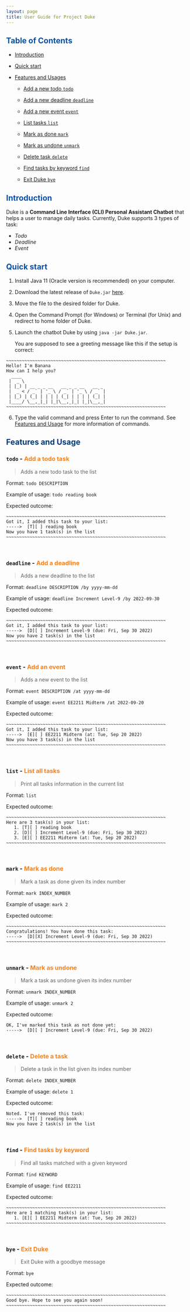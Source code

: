 ```yaml
---
layout: page
title: User Guide for Project Duke
---
```


## <span style="color: #0451a3;">Table of Contents</span>
* [Introduction](https://bdthanh.github.io/ip/#introduction)
* [Quick start](https://bdthanh.github.io/ip/#quick-start)
* [Features and Usages](https://bdthanh.github.io/ip/#features-and-usage)

  - [Add a new todo ```todo```](https://bdthanh.github.io/ip/#todo---add-a-todo-task)
    
  - [Add a new deadline ```deadline```](https://bdthanh.github.io/ip/#deadline---add-a-deadline)

  - [Add a new event ```event```](https://bdthanh.github.io/ip/#event---add-an-event)

  - [List tasks ```list```](https://bdthanh.github.io/ip/#list---list-all-tasks)

  - [Mark as done ```mark```](https://bdthanh.github.io/ip/#mark---mark-as-done)

  - [Mark as undone ```unmark```](https://bdthanh.github.io/ip/#unmark---mark-as-undone)
 
  - [Delete task ```delete```](https://bdthanh.github.io/ip/#delete---delete-a-task)

  - [Find tasks by keyword ```find```](https://bdthanh.github.io/ip/#find---find-tasks-by-keyword)

  - [Exit Duke ```bye```](https://bdthanh.github.io/ip/#bye---exit-duke)


## <span style="color: #0451a3;">Introduction</span>
Duke is a **Command Line Interface (CLI) Personal Assistant Chatbot** that helps a user to manage daily tasks.
Currently, Duke supports 3 types of task:

- _Todo_
- _Deadline_ 
- _Event_

## <span style="color: #0451a3;">Quick start</span>

1. Install Java 11 (Oracle version is recommended) on your computer.
2. Download the latest release of ```Duke.jar``` [here](https://github.com/bdthanh/ip/releases/tag/A-Release).
3. Move the file to the desired folder for Duke.
4. Open the Command Prompt (for Windows) or Terminal (for Unix) and redirect to home folder of Duke.
5. Launch the chatbot Duke by using ```java -jar Duke.jar```.

   You are supposed to see a greeting message like this if the setup is correct: 
```
~~~~~~~~~~~~~~~~~~~~~~~~~~~~~~~~~~~~~~~~~~~~~~~~~~~~~~~~~~~~~
Hello! I'm Banana
How can I help you?
  ____                                 
 |  _ \                                
 | |_) | __ _ _ __   __ _ _ __   __ _  
 |  _ < / _` | '_ \ / _` | '_ \ / _` | 
 | |_) | (_| | | | | (_| | | | | (_| | 
 |____/ \__,_|_| |_|\__,_|_| |_|\__,_| 
~~~~~~~~~~~~~~~~~~~~~~~~~~~~~~~~~~~~~~~~~~~~~~~~~~~~~~~~~~~~~
```
6. Type the valid command and press Enter to run the command. See [Features and Usage](https://bdthanh.github.io/ip/#features-and-usage) for more information of commands.

## <span style="color: #003A79;">Features and Usage</span>

### ```todo``` - <span style="color: #F5821F;">Add a todo task</span>
>Adds a new todo task to the list

Format: ```todo DESCRIPTION```

Example of usage: ```todo reading book```

Expected outcome:
```
~~~~~~~~~~~~~~~~~~~~~~~~~~~~~~~~~~~~~~~~~~~~~~~~~~~~~~~~~~~~~
Got it, I added this task to your list:
----->  [T][ ] reading book
Now you have 1 task(s) in the list
~~~~~~~~~~~~~~~~~~~~~~~~~~~~~~~~~~~~~~~~~~~~~~~~~~~~~~~~~~~~~
```

<br>

### ```deadline``` - <span style="color: #F5821F;">Add a deadline</span>
>Adds a new deadline to the list

Format: ```deadline DESCRIPTION /by yyyy-mm-dd```

Example of usage: ```deadline Increment Level-9 /by 2022-09-30```

Expected outcome:
```
~~~~~~~~~~~~~~~~~~~~~~~~~~~~~~~~~~~~~~~~~~~~~~~~~~~~~~~~~~~~~
Got it, I added this task to your list:
----->  [D][ ] Increment Level-9 (due: Fri, Sep 30 2022)
Now you have 2 task(s) in the list
~~~~~~~~~~~~~~~~~~~~~~~~~~~~~~~~~~~~~~~~~~~~~~~~~~~~~~~~~~~~~
```

<br>

### ```event``` - <span style="color: #F5821F;">Add an event</span>
>Adds a new event to the list

Format: ```event DESCRIPTION /at yyyy-mm-dd```

Example of usage: ```event EE2211 Midterm /at 2022-09-20```

Expected outcome:
```
~~~~~~~~~~~~~~~~~~~~~~~~~~~~~~~~~~~~~~~~~~~~~~~~~~~~~~~~~~~~~
Got it, I added this task to your list:
----->  [E][ ] EE2211 Midterm (at: Tue, Sep 20 2022)
Now you have 3 task(s) in the list
~~~~~~~~~~~~~~~~~~~~~~~~~~~~~~~~~~~~~~~~~~~~~~~~~~~~~~~~~~~~~
```

<br>

### ```list``` - <spn style="color: #F5821F;">List all tasks</span>
>Print all tasks information in the current list

Format: ```list```

Expected outcome:
```
~~~~~~~~~~~~~~~~~~~~~~~~~~~~~~~~~~~~~~~~~~~~~~~~~~~~~~~~~~~~~
Here are 3 task(s) in your list:
   1. [T][ ] reading book
   2. [D][ ] Increment Level-9 (due: Fri, Sep 30 2022)
   3. [E][ ] EE2211 Midterm (at: Tue, Sep 20 2022)
~~~~~~~~~~~~~~~~~~~~~~~~~~~~~~~~~~~~~~~~~~~~~~~~~~~~~~~~~~~~~
```

<br>

### ```mark``` - <span style="color: #F5821F;">Mark as done</span>
>Mark a task as done given its index number

Format: ```mark INDEX_NUMBER```

Example of usage: ```mark 2```

Expected outcome:
```
~~~~~~~~~~~~~~~~~~~~~~~~~~~~~~~~~~~~~~~~~~~~~~~~~~~~~~~~~~~~~
Congratulations! You have done this task:
----->  [D][X] Increment Level-9 (due: Fri, Sep 30 2022)
~~~~~~~~~~~~~~~~~~~~~~~~~~~~~~~~~~~~~~~~~~~~~~~~~~~~~~~~~~~~~
```

<br>

### ```unmark``` - <span style="color: #F5821F;">Mark as undone</span>
>Mark a task as undone given its index number

Format: ```unmark INDEX_NUMBER```

Example of usage: ```unmark 2```

Expected outcome:
```
OK, I've marked this task as not done yet:
----->  [D][ ] Increment Level-9 (due: Fri, Sep 30 2022)
```

<br>

### ```delete``` - <span style="color: #F5821F;">Delete a task</span>
>Delete a task in the list given its index number

Format: ```delete INDEX_NUMBER```

Example of usage: ```delete 1```

Expected outcome:
```
Noted. I've removed this task:
----->  [T][ ] reading book
Now you have 2 task(s) in the list
```

<br>

### ```find``` - <span style="color: #F5821F;">Find tasks by keyword</span>
>Find all tasks matched with a given keyword

Format: ```find KEYWORD```

Example of usage: ```find EE2211```

Expected outcome:
```
~~~~~~~~~~~~~~~~~~~~~~~~~~~~~~~~~~~~~~~~~~~~~~~~~~~~~~~~~~~~~
Here are 1 matching task(s) in your list:
   1. [E][ ] EE2211 Midterm (at: Tue, Sep 20 2022)
~~~~~~~~~~~~~~~~~~~~~~~~~~~~~~~~~~~~~~~~~~~~~~~~~~~~~~~~~~~~~
```

<br>

### ```bye``` - <span style="color: #F5821F;">Exit Duke</span>
>Exit Duke with a goodbye message

Format: ```bye```

Expected outcome:
```
~~~~~~~~~~~~~~~~~~~~~~~~~~~~~~~~~~~~~~~~~~~~~~~~~~~~~~~~~~~~~
Good bye. Hope to see you again soon!
~~~~~~~~~~~~~~~~~~~~~~~~~~~~~~~~~~~~~~~~~~~~~~~~~~~~~~~~~~~~~
```